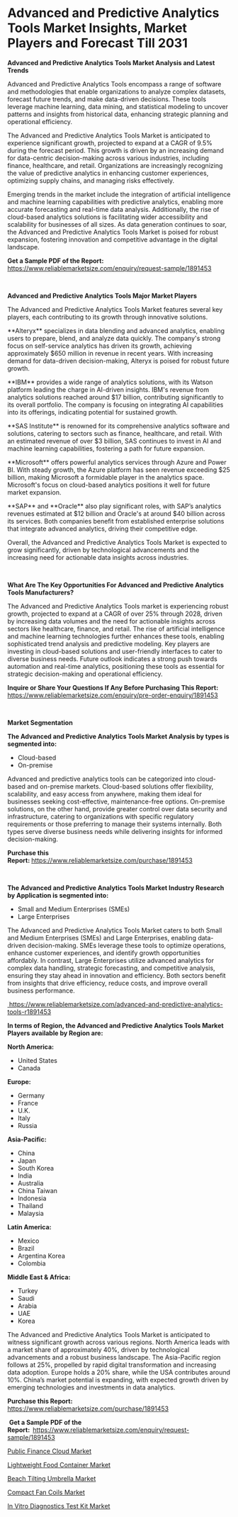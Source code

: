 <p><h1>Advanced and Predictive Analytics Tools Market Insights, Market Players and Forecast Till 2031</h1></p><p><strong>Advanced and Predictive Analytics Tools Market Analysis and Latest Trends</strong></p>
<p><p>Advanced and Predictive Analytics Tools encompass a range of software and methodologies that enable organizations to analyze complex datasets, forecast future trends, and make data-driven decisions. These tools leverage machine learning, data mining, and statistical modeling to uncover patterns and insights from historical data, enhancing strategic planning and operational efficiency.</p><p>The Advanced and Predictive Analytics Tools Market is anticipated to experience significant growth, projected to expand at a CAGR of 9.5% during the forecast period. This growth is driven by an increasing demand for data-centric decision-making across various industries, including finance, healthcare, and retail. Organizations are increasingly recognizing the value of predictive analytics in enhancing customer experiences, optimizing supply chains, and managing risks effectively.</p><p>Emerging trends in the market include the integration of artificial intelligence and machine learning capabilities with predictive analytics, enabling more accurate forecasting and real-time data analysis. Additionally, the rise of cloud-based analytics solutions is facilitating wider accessibility and scalability for businesses of all sizes. As data generation continues to soar, the Advanced and Predictive Analytics Tools Market is poised for robust expansion, fostering innovation and competitive advantage in the digital landscape.</p></p>
<p><strong>Get a Sample PDF of the Report:&nbsp;</strong> <a href="https://www.reliablemarketsize.com/enquiry/request-sample/1891453?utm_campaign=1779&utm_medium=2&utm_source=Github&utm_content=ia&utm_term=24102024&utm_id=advanced-and-predictive-analytics-tools">https://www.reliablemarketsize.com/enquiry/request-sample/1891453</a></p>
<p>&nbsp;</p>
<p><strong>Advanced and Predictive Analytics Tools Major Market Players</strong></p>
<p><p>The Advanced and Predictive Analytics Tools Market features several key players, each contributing to its growth through innovative solutions. </p><p>**Alteryx** specializes in data blending and advanced analytics, enabling users to prepare, blend, and analyze data quickly. The company's strong focus on self-service analytics has driven its growth, achieving approximately $650 million in revenue in recent years. With increasing demand for data-driven decision-making, Alteryx is poised for robust future growth.</p><p>**IBM** provides a wide range of analytics solutions, with its Watson platform leading the charge in AI-driven insights. IBM's revenue from analytics solutions reached around $17 billion, contributing significantly to its overall portfolio. The company is focusing on integrating AI capabilities into its offerings, indicating potential for sustained growth.</p><p>**SAS Institute** is renowned for its comprehensive analytics software and solutions, catering to sectors such as finance, healthcare, and retail. With an estimated revenue of over $3 billion, SAS continues to invest in AI and machine learning capabilities, fostering a path for future expansion.</p><p>**Microsoft** offers powerful analytics services through Azure and Power BI. With steady growth, the Azure platform has seen revenue exceeding $25 billion, making Microsoft a formidable player in the analytics space. Microsoft's focus on cloud-based analytics positions it well for future market expansion.</p><p>**SAP** and **Oracle** also play significant roles, with SAP’s analytics revenues estimated at $12 billion and Oracle's at around $40 billion across its services. Both companies benefit from established enterprise solutions that integrate advanced analytics, driving their competitive edge.</p><p>Overall, the Advanced and Predictive Analytics Tools Market is expected to grow significantly, driven by technological advancements and the increasing need for actionable data insights across industries.</p></p>
<p>&nbsp;</p>
<p><strong>What Are The Key Opportunities For Advanced and Predictive Analytics Tools Manufacturers?</strong></p>
<p><p>The Advanced and Predictive Analytics Tools market is experiencing robust growth, projected to expand at a CAGR of over 25% through 2028, driven by increasing data volumes and the need for actionable insights across sectors like healthcare, finance, and retail. The rise of artificial intelligence and machine learning technologies further enhances these tools, enabling sophisticated trend analysis and predictive modeling. Key players are investing in cloud-based solutions and user-friendly interfaces to cater to diverse business needs. Future outlook indicates a strong push towards automation and real-time analytics, positioning these tools as essential for strategic decision-making and operational efficiency.</p></p>
<p><strong>Inquire or Share Your Questions If Any Before Purchasing This Report:</strong> <a href="https://www.reliablemarketsize.com/enquiry/pre-order-enquiry/1891453?utm_campaign=1779&utm_medium=2&utm_source=Github&utm_content=ia&utm_term=24102024&utm_id=advanced-and-predictive-analytics-tools">https://www.reliablemarketsize.com/enquiry/pre-order-enquiry/1891453</a></p>
<p>&nbsp;</p>
<p><strong>Market Segmentation</strong></p>
<p><strong>The Advanced and Predictive Analytics Tools Market Analysis by types is segmented into:</strong></p>
<p><ul><li>Cloud-based</li><li>On-premise</li></ul></p>
<p><p>Advanced and predictive analytics tools can be categorized into cloud-based and on-premise markets. Cloud-based solutions offer flexibility, scalability, and easy access from anywhere, making them ideal for businesses seeking cost-effective, maintenance-free options. On-premise solutions, on the other hand, provide greater control over data security and infrastructure, catering to organizations with specific regulatory requirements or those preferring to manage their systems internally. Both types serve diverse business needs while delivering insights for informed decision-making.</p></p>
<p><strong>Purchase this Report:&nbsp;</strong><a href="https://www.reliablemarketsize.com/purchase/1891453?utm_campaign=1779&utm_medium=2&utm_source=Github&utm_content=ia&utm_term=24102024&utm_id=advanced-and-predictive-analytics-tools">https://www.reliablemarketsize.com/purchase/1891453</a></p>
<p>&nbsp;</p>
<p><strong>The Advanced and Predictive Analytics Tools Market Industry Research by Application is segmented into:</strong></p>
<p><ul><li>Small and Medium Enterprises (SMEs)</li><li>Large Enterprises</li></ul></p>
<p><p>The Advanced and Predictive Analytics Tools Market caters to both Small and Medium Enterprises (SMEs) and Large Enterprises, enabling data-driven decision-making. SMEs leverage these tools to optimize operations, enhance customer experiences, and identify growth opportunities affordably. In contrast, Large Enterprises utilize advanced analytics for complex data handling, strategic forecasting, and competitive analysis, ensuring they stay ahead in innovation and efficiency. Both sectors benefit from insights that drive efficiency, reduce costs, and improve overall business performance.</p></p>
<p><a href="https://www.reliablemarketsize.com/advanced-and-predictive-analytics-tools-r1891453?utm_campaign=1779&utm_medium=2&utm_source=Github&utm_content=ia&utm_term=24102024&utm_id=advanced-and-predictive-analytics-tools">&nbsp;https://www.reliablemarketsize.com/advanced-and-predictive-analytics-tools-r1891453</a></p>
<p><strong>In terms of Region, the Advanced and Predictive Analytics Tools Market Players available by Region are:</strong></p>
<p>
    <p> <strong> North America: </strong>
        <ul>
            <li>United States</li>
            <li>Canada</li>
        </ul>
        </p> 
    <p> <strong> Europe: </strong>
        <ul>
            <li>Germany</li>
            <li>France</li>
            <li>U.K.</li>
            <li>Italy</li>
            <li>Russia</li>
        </ul>
        </p> 
    <p> <strong> Asia-Pacific: </strong>
        <ul>
            <li>China</li>
            <li>Japan</li>
            <li>South Korea</li>
            <li>India</li>
            <li>Australia</li>
            <li>China Taiwan</li>
            <li>Indonesia</li>
            <li>Thailand</li>
            <li>Malaysia</li>
        </ul>
        </p> 
    <p> <strong> Latin America: </strong>
        <ul>
            <li>Mexico</li>
            <li>Brazil</li>
            <li>Argentina Korea</li>
            <li>Colombia</li>
        </ul>
        </p> 
    <p> <strong> Middle East & Africa: </strong>
        <ul>
            <li>Turkey</li>
            <li>Saudi</li>
            <li>Arabia</li>
            <li>UAE</li>
            <li>Korea</li>
        </ul>
    </p>
    </p>
<p><p>The Advanced and Predictive Analytics Tools Market is anticipated to witness significant growth across various regions. North America leads with a market share of approximately 40%, driven by technological advancements and a robust business landscape. The Asia-Pacific region follows at 25%, propelled by rapid digital transformation and increasing data adoption. Europe holds a 20% share, while the USA contributes around 10%. China’s market potential is expanding, with expected growth driven by emerging technologies and investments in data analytics.</p></p>
<p><strong>Purchase this Report: </strong><a href="https://www.reliablemarketsize.com/purchase/1891453?utm_campaign=1779&utm_medium=2&utm_source=Github&utm_content=ia&utm_term=24102024&utm_id=advanced-and-predictive-analytics-tools">https://www.reliablemarketsize.com/purchase/1891453</a></p>
<p>&nbsp;<strong>Get a Sample PDF of the Report:&nbsp;&nbsp;</strong><a href="https://www.reliablemarketsize.com/enquiry/request-sample/1891453?utm_campaign=1779&utm_medium=2&utm_source=Github&utm_content=ia&utm_term=24102024&utm_id=advanced-and-predictive-analytics-tools">https://www.reliablemarketsize.com/enquiry/request-sample/1891453</a></p>
<p><strong></strong></p>
<p><p><a href="https://www.linkedin.com/pulse/global-public-finance-cloud-market-trends-analysis-future-9azxe?utm_campaign=1779&utm_medium=2&utm_source=Github&utm_content=ia&utm_term=24102024&utm_id=advanced-and-predictive-analytics-tools">Public Finance Cloud Market</a></p><p><a href="https://www.linkedin.com/pulse/global-lightweight-food-container-market-size-trends-analysis-dx3qf?utm_campaign=1779&utm_medium=2&utm_source=Github&utm_content=ia&utm_term=24102024&utm_id=advanced-and-predictive-analytics-tools">Lightweight Food Container Market</a></p><p><a href="https://www.linkedin.com/pulse/beach-tilting-umbrella-market-trends-strategic-insights-2024-oda5f?utm_campaign=1779&utm_medium=2&utm_source=Github&utm_content=ia&utm_term=24102024&utm_id=advanced-and-predictive-analytics-tools">Beach Tilting Umbrella Market</a></p><p><a href="https://www.linkedin.com/pulse/compact-fan-coils-industry-analysis-report-market-size-share-xxfyf?utm_campaign=1779&utm_medium=2&utm_source=Github&utm_content=ia&utm_term=24102024&utm_id=advanced-and-predictive-analytics-tools">Compact Fan Coils Market</a></p><p><a href="https://www.linkedin.com/pulse/consumer-behavior-shifts-vitro-diagnostics-test-kit-market-ivkde?utm_campaign=1779&utm_medium=2&utm_source=Github&utm_content=ia&utm_term=24102024&utm_id=advanced-and-predictive-analytics-tools">In Vitro Diagnostics Test Kit Market</a></p></p>